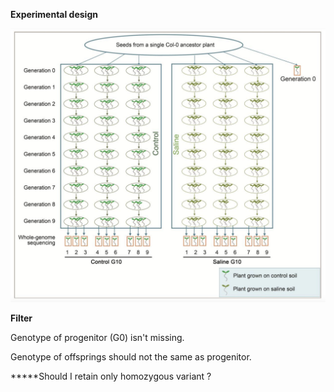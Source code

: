 **Experimental design**

![image](https://github.com/Wenfei-Xian/FCSSR/blob/main/MA_lines/GR_salt/GR_salt_G9.png)

**Filter**

Genotype of progenitor (G0) isn't missing.

Genotype of offsprings should not the same as progenitor.

*****Should I retain only homozygous variant ?

